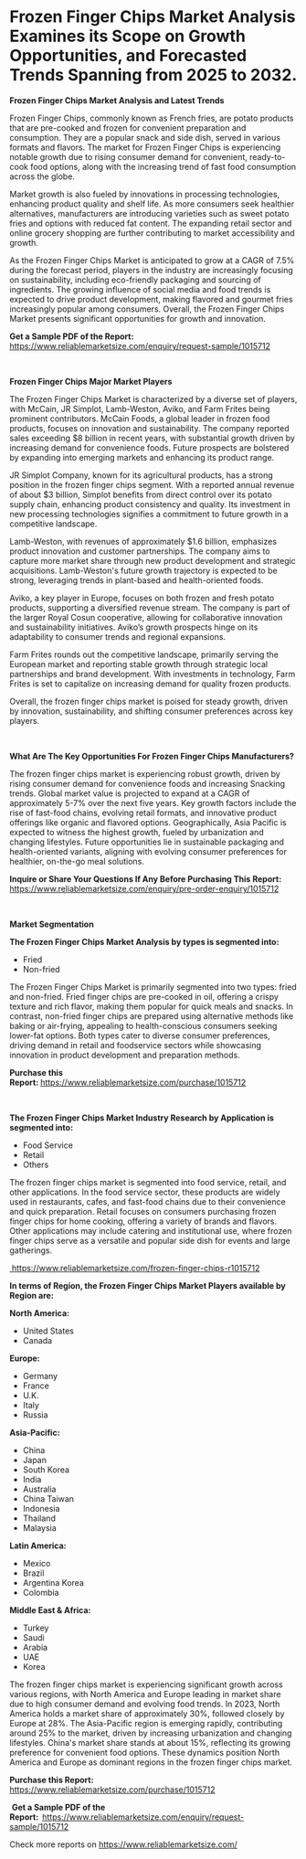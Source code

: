 <p><h1>Frozen Finger Chips Market Analysis Examines its Scope on Growth Opportunities, and Forecasted Trends Spanning from 2025 to 2032.</h1></p><p><strong>Frozen Finger Chips Market Analysis and Latest Trends</strong></p>
<p><p>Frozen Finger Chips, commonly known as French fries, are potato products that are pre-cooked and frozen for convenient preparation and consumption. They are a popular snack and side dish, served in various formats and flavors. The market for Frozen Finger Chips is experiencing notable growth due to rising consumer demand for convenient, ready-to-cook food options, along with the increasing trend of fast food consumption across the globe.</p><p>Market growth is also fueled by innovations in processing technologies, enhancing product quality and shelf life. As more consumers seek healthier alternatives, manufacturers are introducing varieties such as sweet potato fries and options with reduced fat content. The expanding retail sector and online grocery shopping are further contributing to market accessibility and growth.</p><p>As the Frozen Finger Chips Market is anticipated to grow at a CAGR of 7.5% during the forecast period, players in the industry are increasingly focusing on sustainability, including eco-friendly packaging and sourcing of ingredients. The growing influence of social media and food trends is expected to drive product development, making flavored and gourmet fries increasingly popular among consumers. Overall, the Frozen Finger Chips Market presents significant opportunities for growth and innovation.</p></p>
<p><strong>Get a Sample PDF of the Report:&nbsp;</strong> <a href="https://www.reliablemarketsize.com/enquiry/request-sample/1015712?utm_campaign=3351&utm_medium=2&utm_source=Github&utm_content=ia&utm_term=07042025&utm_id=frozen-finger-chips">https://www.reliablemarketsize.com/enquiry/request-sample/1015712</a></p>
<p>&nbsp;</p>
<p><strong>Frozen Finger Chips Major Market Players</strong></p>
<p><p>The Frozen Finger Chips Market is characterized by a diverse set of players, with McCain, JR Simplot, Lamb-Weston, Aviko, and Farm Frites being prominent contributors. McCain Foods, a global leader in frozen food products, focuses on innovation and sustainability. The company reported sales exceeding $8 billion in recent years, with substantial growth driven by increasing demand for convenience foods. Future prospects are bolstered by expanding into emerging markets and enhancing its product range.</p><p>JR Simplot Company, known for its agricultural products, has a strong position in the frozen finger chips segment. With a reported annual revenue of about $3 billion, Simplot benefits from direct control over its potato supply chain, enhancing product consistency and quality. Its investment in new processing technologies signifies a commitment to future growth in a competitive landscape.</p><p>Lamb-Weston, with revenues of approximately $1.6 billion, emphasizes product innovation and customer partnerships. The company aims to capture more market share through new product development and strategic acquisitions. Lamb-Weston's future growth trajectory is expected to be strong, leveraging trends in plant-based and health-oriented foods.</p><p>Aviko, a key player in Europe, focuses on both frozen and fresh potato products, supporting a diversified revenue stream. The company is part of the larger Royal Cosun cooperative, allowing for collaborative innovation and sustainability initiatives. Aviko’s growth prospects hinge on its adaptability to consumer trends and regional expansions.</p><p>Farm Frites rounds out the competitive landscape, primarily serving the European market and reporting stable growth through strategic local partnerships and brand development. With investments in technology, Farm Frites is set to capitalize on increasing demand for quality frozen products.</p><p>Overall, the frozen finger chips market is poised for steady growth, driven by innovation, sustainability, and shifting consumer preferences across key players.</p></p>
<p>&nbsp;</p>
<p><strong>What Are The Key Opportunities For Frozen Finger Chips Manufacturers?</strong></p>
<p><p>The frozen finger chips market is experiencing robust growth, driven by rising consumer demand for convenience foods and increasing Snacking trends. Global market value is projected to expand at a CAGR of approximately 5-7% over the next five years. Key growth factors include the rise of fast-food chains, evolving retail formats, and innovative product offerings like organic and flavored options. Geographically, Asia Pacific is expected to witness the highest growth, fueled by urbanization and changing lifestyles. Future opportunities lie in sustainable packaging and health-oriented variants, aligning with evolving consumer preferences for healthier, on-the-go meal solutions.</p></p>
<p><strong>Inquire or Share Your Questions If Any Before Purchasing This Report:</strong> <a href="https://www.reliablemarketsize.com/enquiry/pre-order-enquiry/1015712?utm_campaign=3351&utm_medium=2&utm_source=Github&utm_content=ia&utm_term=07042025&utm_id=frozen-finger-chips">https://www.reliablemarketsize.com/enquiry/pre-order-enquiry/1015712</a></p>
<p>&nbsp;</p>
<p><strong>Market Segmentation</strong></p>
<p><strong>The Frozen Finger Chips Market Analysis by types is segmented into:</strong></p>
<p><ul><li>Fried</li><li>Non-fried</li></ul></p>
<p><p>The Frozen Finger Chips Market is primarily segmented into two types: fried and non-fried. Fried finger chips are pre-cooked in oil, offering a crispy texture and rich flavor, making them popular for quick meals and snacks. In contrast, non-fried finger chips are prepared using alternative methods like baking or air-frying, appealing to health-conscious consumers seeking lower-fat options. Both types cater to diverse consumer preferences, driving demand in retail and foodservice sectors while showcasing innovation in product development and preparation methods.</p></p>
<p><strong>Purchase this Report:&nbsp;</strong><a href="https://www.reliablemarketsize.com/purchase/1015712?utm_campaign=3351&utm_medium=2&utm_source=Github&utm_content=ia&utm_term=07042025&utm_id=frozen-finger-chips">https://www.reliablemarketsize.com/purchase/1015712</a></p>
<p>&nbsp;</p>
<p><strong>The Frozen Finger Chips Market Industry Research by Application is segmented into:</strong></p>
<p><ul><li>Food Service</li><li>Retail</li><li>Others</li></ul></p>
<p><p>The frozen finger chips market is segmented into food service, retail, and other applications. In the food service sector, these products are widely used in restaurants, cafes, and fast-food chains due to their convenience and quick preparation. Retail focuses on consumers purchasing frozen finger chips for home cooking, offering a variety of brands and flavors. Other applications may include catering and institutional use, where frozen finger chips serve as a versatile and popular side dish for events and large gatherings.</p></p>
<p><a href="https://www.reliablemarketsize.com/frozen-finger-chips-r1015712?utm_campaign=3351&utm_medium=2&utm_source=Github&utm_content=ia&utm_term=07042025&utm_id=frozen-finger-chips">&nbsp;https://www.reliablemarketsize.com/frozen-finger-chips-r1015712</a></p>
<p><strong>In terms of Region, the Frozen Finger Chips Market Players available by Region are:</strong></p>
<p>
    <p> <strong> North America: </strong>
        <ul>
            <li>United States</li>
            <li>Canada</li>
        </ul>
        </p> 
    <p> <strong> Europe: </strong>
        <ul>
            <li>Germany</li>
            <li>France</li>
            <li>U.K.</li>
            <li>Italy</li>
            <li>Russia</li>
        </ul>
        </p> 
    <p> <strong> Asia-Pacific: </strong>
        <ul>
            <li>China</li>
            <li>Japan</li>
            <li>South Korea</li>
            <li>India</li>
            <li>Australia</li>
            <li>China Taiwan</li>
            <li>Indonesia</li>
            <li>Thailand</li>
            <li>Malaysia</li>
        </ul>
        </p> 
    <p> <strong> Latin America: </strong>
        <ul>
            <li>Mexico</li>
            <li>Brazil</li>
            <li>Argentina Korea</li>
            <li>Colombia</li>
        </ul>
        </p> 
    <p> <strong> Middle East & Africa: </strong>
        <ul>
            <li>Turkey</li>
            <li>Saudi</li>
            <li>Arabia</li>
            <li>UAE</li>
            <li>Korea</li>
        </ul>
    </p>
    </p>
<p><p>The frozen finger chips market is experiencing significant growth across various regions, with North America and Europe leading in market share due to high consumer demand and evolving food trends. In 2023, North America holds a market share of approximately 30%, followed closely by Europe at 28%. The Asia-Pacific region is emerging rapidly, contributing around 25% to the market, driven by increasing urbanization and changing lifestyles. China's market share stands at about 15%, reflecting its growing preference for convenient food options. These dynamics position North America and Europe as dominant regions in the frozen finger chips market.</p></p>
<p><strong>Purchase this Report: </strong><a href="https://www.reliablemarketsize.com/purchase/1015712?utm_campaign=3351&utm_medium=2&utm_source=Github&utm_content=ia&utm_term=07042025&utm_id=frozen-finger-chips">https://www.reliablemarketsize.com/purchase/1015712</a></p>
<p>&nbsp;<strong>Get a Sample PDF of the Report:&nbsp;&nbsp;</strong><a href="https://www.reliablemarketsize.com/enquiry/request-sample/1015712?utm_campaign=3351&utm_medium=2&utm_source=Github&utm_content=ia&utm_term=07042025&utm_id=frozen-finger-chips">https://www.reliablemarketsize.com/enquiry/request-sample/1015712</a></p>
<p><strong></strong></p>
<p>Check more reports on <a href="https://www.reliablemarketsize.com/?utm_campaign=3351&utm_medium=2&utm_source=Github&utm_content=ia&utm_term=07042025&utm_id=frozen-finger-chips">https://www.reliablemarketsize.com/</a></p>